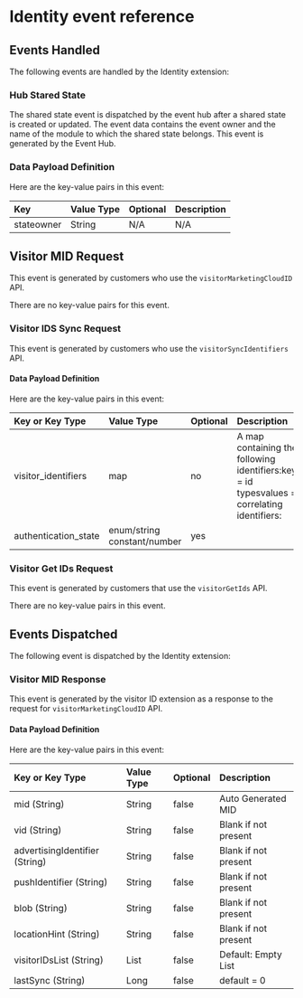 # Identity event reference

## Events Handled

The following events are handled by the Identity extension:

### Hub Stared State

The shared state event is dispatched by the event hub after a shared state is created or updated. The event data contains the event owner and the name of the module to which the shared state belongs. This event is generated by the Event Hub.

### Data Payload Definition <a id="data-payload-definition"></a>

Here are the key-value pairs in this event:

| **Key** | **Value Type** | **Optional** | **Description** |
| :--- | :--- | :--- | :--- |
| stateowner | String | N/A | N/A |

## Visitor MID Request <a id="visitor-mid-request"></a>

This event is generated by customers who use the `visitorMarketingCloudID` API.

There are no key-value pairs for this event.

### Visitor IDS Sync Request

This event is generated by customers who use the `visitorSyncIdentifiers` API.

#### Data Payload Definition

Here are the key-value pairs in this event:

| **Key or Key Type** | **Value Type** | **Optional** | **Description** |
| :--- | :--- | :--- | :--- |
| visitor\_identifiers | map | no | A map containing the following identifiers:keys = id typesvalues = correlating identifiers: |
| authentication\_state | enum/string constant/number | yes | ​ |

### Visitor Get IDs Request

This event is generated by customers that use the `visitorGetIds` API.

There are no key-value pairs in this event.

## Events Dispatched

The following event is dispatched by the Identity extension:

### Visitor MID Response

This event is generated by the visitor ID extension as a response to the request for `visitorMarketingCloudID` API.

#### Data Payload Definition

Here are the key-value pairs in this event:

| **Key or Key Type** | **Value Type** | **Optional** | **Description** |
| :--- | :--- | :--- | :--- |
| mid \(String\) | String | false | Auto Generated MID |
| vid \(String\) | String | false | Blank if not present |
| advertisingIdentifier \(String\) | String | false | Blank if not present |
| pushIdentifier \(String\) | String | false | Blank if not present |
| blob \(String\) | String | false | Blank if not present |
| locationHint \(String\) | String | false | Blank if not present |
| visitorIDsList \(String\) | List | false | Default: Empty List |
| lastSync \(String\) | Long | false | default = 0 |

